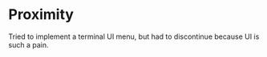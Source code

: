 # Proximity

Tried to implement a terminal UI menu, but had to discontinue because UI is such a pain.
